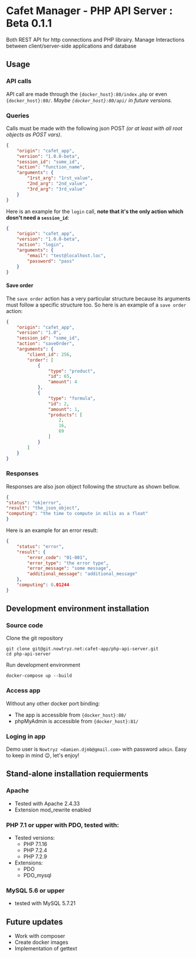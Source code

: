 # Cafet Manager - PHP API Server : Beta 0.1.1
Both REST API for http connections and PHP librairy. Manage Interactions between client/server-side applications and database

## Usage

### API calls
API call are made through the `{docker_host}:80/index.php` or even `{docker_host}:80/`. *Maybe `{docker_host}:80/api/` in future versions.*

### Queries
Calls must be made with the following json POST *(or at least with all root objects as POST vars)*.
```json
{
    "origin": "cafet_app",
    "version": "1.0.0-beta",
    "session_id": "some_id",
    "action": "function_name",
    "arguments": {
        "1rst_arg": "1rst_value",
        "2nd_arg": "2nd_value",
        "3rd_arg": "3rd_value"
    }
}
```

Here is an example for the `login` call, **note that it's the only action which dosn't need a `session_id`**:
```json
{
    "origin": "cafet_app",
    "version": "1.0.0-beta",
    "action": "login",
    "arguments": {
        "email": "test@localhost.loc",
        "password": "pass"
    }
}
```

#### Save order
The `save order` action has a very particular structure because its arguments must follow a specific structure too. So here is an example of a `save order` action:
```json
{
    "origin": "cafet_app",
    "version": "1.0",
    "session_id": "some_id",
    "action": "saveOrder",
    "arguments": {
        "client_id": 256,
        "order": [
            {
                "type": "product",
                "id": 65,
                "amount": 4
            },
            {
                "type": "formula",
                "id": 2,
                "amount": 1,
                "products": [
                    2,
                    16,
                    69
                ]
            }
        ]
    }
}
```

### Responses
Responses are also json object following the structure as shown bellow.
```json
{
"status": "ok|error",
"result": "the_json_object",
"computing": "the time to compute in milis as a float"
}
```

Here is an example for an error result:
```json
{
    "status": "error",
    "result": {
        "error_code": "01-001",
        "error_type": "the error type",
        "error_message": "some message",
        "additional_message": "additional_message"
    },
    "computing": 0.01244
}
```

## Development environment installation

### Source code
Clone the git repository
```
git clone git@git.nowtryz.net:cafet-app/php-api-server.git
cd php-api-server
```

Run development environment
```
docker-compose up --build
```

### Access app
Without any other docker port binding:
- The app is accessible from `{docker_host}:80/`
- phpMyAdmin is accessible from `{docker_host}:81/`

### Loging in app
Demo user is `Nowtryz <damien.djmb@gmail.com>` with password `admin`. Easy to keep in mind :wink:, let's enjoy!



## Stand-alone installation requierments

### Apache
- Tested with Apache 2.4.33
- Extension mod_rewrite enabled

### PHP 7.1 or upper with PDO, tested with:
- Tested versions:
    - PHP 7.1.16
    - PHP 7.2.4
    - PHP 7.2.9
- Extensions:
    - PDO
    - PDO_mysql

### MySQL 5.6 or upper
- tested with MySQL 5.7.21



## Future updates

- Work with composer
- Create docker images
- Implementation of gettext